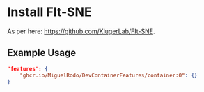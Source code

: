 
# Install FIt-SNE

As per here: https://github.com/KlugerLab/FIt-SNE.

## Example Usage

```json
"features": {
    "ghcr.io/MiguelRodo/DevContainerFeatures/container:0": {}
}
```
